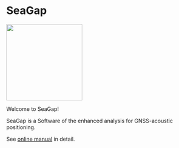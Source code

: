 # SeaGap

<img src="https://user-images.githubusercontent.com/39943988/213900070-0ff33731-443c-4666-b940-e2c100b433de.png" width="200">

Welcome to SeaGap!

SeaGap is a Software of the enhanced analysis for GNSS-acoustic positioning.

See [online manual](https://f-tommy.github.io/SeaGapDocs/) in detail.

